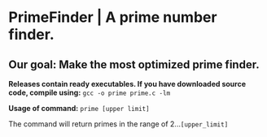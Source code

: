 # PrimeFinder | A prime number finder.

## Our goal: Make the most optimized prime finder.

**Releases contain ready executables. If you have downloaded source code, compile using:**
`gcc -o prime prime.c -lm`

**Usage of command:**
`prime [upper limit]`

The command will return primes in the range of 2...`[upper_limit]`
